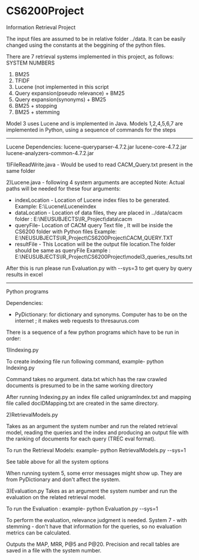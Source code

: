 # CS6200Project
Information Retrieval Project

The input files are assumed to be in relative folder ../data. It can be easily changed using the constants at the beggining of the python files.

There are 7 retrieval systems implemented in this project, as follows:
SYSTEM NUMBERS
1. BM25
2. TFIDF
3. Lucene (not implemented in this script
4. Query expansion(pseudo relevance) + BM25
5. Query expansion(synonyms) + BM25
6. BM25 + stopping
7. BM25 + stemming

Model 3 uses Lucene and is implemented in Java.
Models 1,2,4,5,6,7 are implemented in Python, using a sequence of commands for the steps

*****
Lucene
Dependencies:
lucene-queryparser-4.7.2.jar
lucene-core-4.7.2.jar
lucene-analyzers-common-4.7.2.jar

1)FileReadWrite.java - Would be used to read CACM_Query.txt present in the same folder

2)Lucene.java - following 4 system arguments are accepted
Note: Actual paths will be needed for these four arguments:
 - indexLocation - Location of Lucene index files to be generated. Example:  E:\\Lucene\\Luceneindex
 - dataLocation - Location of data files, they are placed in ../data/cacm folder  : E:\\NEUSUBJECTS\\IR_Project\\data\\cacm
 - queryFile- Location of CACM query Text file , It will be inside the CS6200 folder with Python files Example: E:\\NEUSUBJECTS\\IR_Project\\CS6200Project\\CACM_QUERY.TXT 
 - resultFile - This Location will be the output file location.The folder should be same as queryFile Example : E:\\NEUSUBJECTS\\IR_Project\\CS6200Project\\model3_queries_results.txt

After this is run please run Evaluation.py with --sys=3 to get query by query results in excel  

******
Python programs

Dependencies:
- PyDictionary: for dictionary and synonyms. Computer has to be on the internet ; it makes web requests to thresaurus.com

There is a sequence of a few python programs which have to be run in order:

1)Indexing.py

To create indexing file run following command,
   example- python Indexing.py

Command takes no argument. data.txt which has the raw crawled documents is presumed to be in the same working directory

After running Indexing.py an index file called unigramIndex.txt and mapping file called docIDMapping.txt are created in the same directory.   

2)RetrievalModels.py

Takes as an argument the system number and run the related retrieval model, reading the queries and the index and producing an output file with the ranking of documents for each query (TREC eval format).

To run the Retrieval Models:
   example- python RetrievalModels.py --sys=1

See table above for all the system options

When running system 5, some error messages might show up. They are from PyDictionary and don't affect the system.

3)Evaluation.py
Takes as an argument the system number and run the evaluation on the related retrieval model. 

To run the Evaluation :
   example- python Evaluation.py --sys=1

To perform the evaluation, relevance judgment is needed. System 7 - with stemming - don't have that information for the queries, so no evaluation metrics can be calculated.  

Outputs the MAP, MRR, P@5 and P@20. Precision and recall tables are saved in a file with the system number.
